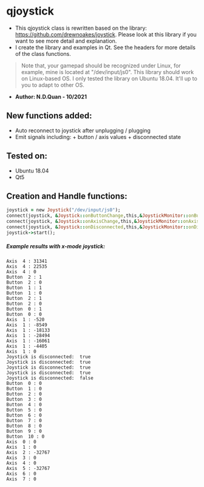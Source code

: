 # qjoystick
- This qjoystick class is rewritten based on the library: https://github.com/drewnoakes/joystick. Please look at this library if you want to see more detail and explanation. 
- I create the library and examples in Qt. See the headers for more details of the class functions. 
> Note that, your gamepad should be recognized under Linux, for example, mine is located at "/dev/input/js0".
> This library should work on Linux-based OS. I only tested the library on Ubuntu 18.04. It'll up to you to adapt to other OS.  
- **Author: N.D.Quan - 10/2021**

## New functions added:
- Auto reconnect to joystick after unplugging / plugging
- Emit signals including:
      + button / axis values
      + disconnected state

## Tested on:
- Ubuntu 18.04
- Qt5

## Creation and Handle functions:
```ruby
joystick = new Joystick("/dev/input/js0");
connect(joystick, &Joystick::onButtonChange,this,&JoystickMonitor::onButtonEvent);
connect(joystick, &Joystick::onAxisChange,this,&JoystickMonitor::onAxisEvent);
connect(joystick, &Joystick::onDisconnected,this,&JoystickMonitor::onDisconnectedEvent);
joystick->start();
```
##### Example results with x-mode joystick:
```
Axis  4 : 31341
Axis  4 : 22535
Axis  4 : 0
Button  2 : 1
Button  2 : 0
Button  1 : 1
Button  1 : 0
Button  2 : 1
Button  2 : 0
Button  0 : 1
Button  0 : 0
Axis  1 : -520
Axis  1 : -8549
Axis  1 : -18133
Axis  1 : -28494
Axis  1 : -16061
Axis  1 : -4405
Axis  1 : 0
Joystick is disconnected:  true
Joystick is disconnected:  true
Joystick is disconnected:  true
Joystick is disconnected:  true
Joystick is disconnected:  false
Button  0 : 0
Button  1 : 0
Button  2 : 0
Button  3 : 0
Button  4 : 0
Button  5 : 0
Button  6 : 0
Button  7 : 0
Button  8 : 0
Button  9 : 0
Button  10 : 0
Axis  0 : 0
Axis  1 : 0
Axis  2 : -32767
Axis  3 : 0
Axis  4 : 0
Axis  5 : -32767
Axis  6 : 0
Axis  7 : 0
```
